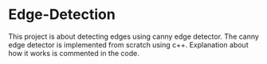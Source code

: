 # Edge-Detection
This project is about detecting edges using canny edge detector.
The canny edge detector is implemented from scratch using c++.
Explanation about how it works is commented in the code.

